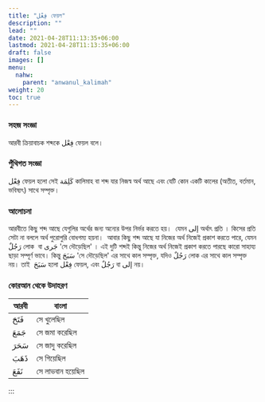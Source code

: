 ```yaml
---
title: "فِعْل ফেয়ল"
description: ""
lead: ""
date: 2021-04-28T11:13:35+06:00
lastmod: 2021-04-28T11:13:35+06:00
draft: false
images: []
menu: 
  nahw:
    parent: "anwanul_kalimah"
weight: 20
toc: true
---
```


### সহজ সংজ্ঞা
আরবী ক্রিয়াবাচক শব্দকে فِعْل ফেয়ল বলে।  

### পুঁথিগত সংজ্ঞা 
فِعْل ফেয়ল হলো সেই كَلِمَة কালিমাহ বা শব্দ যার নিজস্ব অর্থ আছে এবং যেটি কোন একটি কালের (অতীত, বর্তমান, ভবিষ্যৎ) সাথে সম্পৃক্ত।  

### আলোচনা 
আরবীতে কিছু শব্দ আছে যেগুলির অর্থের জন্য অন্যের উপর নির্ভর করতে হয়।  যেমন إلى অর্থাৎ প্রতি । কিসের প্রতি সেটা না বললে অর্থ পুরোপুরি বোধগম্য হয়না।  আবার কিছু শব্দ আছে যা নিজের অর্থ নিজেই প্রকাশ করতে পারে, যেমন رَجُلٌ লোক  বা جَرى 'সে দৌড়েছিল' । এই দুটি শব্দই কিন্তু নিজের অর্থ নিজেই প্রকাশ করতে পারছে কারো সাহায্য ছাড়া সম্পূর্ণ ভাবে। কিন্তু سَبَحَ 'সে দৌড়েছিল' এর সাথে কাল সম্পৃক্ত, যদিও رَجُلٌ লোক এর সাথে কাল সম্পৃক্ত নয়। তাই  سَبَحَ হলো فِعْل ফেয়ল, এবং رَجُلٌ বা إلى নয়।

### কোরআন থেকে উদাহরণ 

|আরবী|বাংলা|
|---|---|
|فَتَحَ|সে খুলেছিল|
|جَمَعَ|সে জমা করেছিল|
|سَحَرَ|সে জাদু করেছিল|
|ذَهَبَ|সে গিয়েছিল|
|نَفَعَ|সে লাভবান হয়েছিল|
:::

